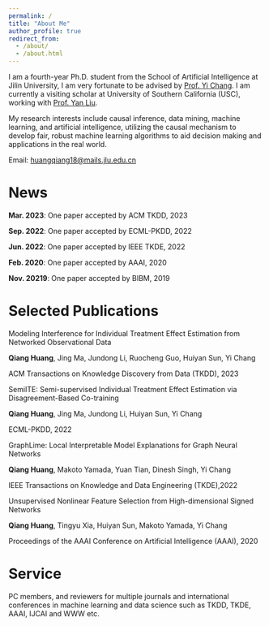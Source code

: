 ```yaml
---
permalink: /
title: "About Me"
author_profile: true
redirect_from: 
  - /about/
  - /about.html
---
```


I am a fourth-year Ph.D. student from the School of Artificial Intelligence at Jilin University, I am very fortunate to be advised by [Prof. Yi Chang](http://www.yichang-cs.com/). I am currently a visiting scholar at University of Southern California (USC), working with [Prof. Yan Liu](https://viterbi.usc.edu/directory/faculty/Liu/Yan).

My research interests include causal inference, data mining, machine learning, and artificial intelligence, utilizing the causal mechanism to develop fair, robust machine learning algorithms to aid decision making and applications in the real world.

Email: huangqiang18@mails.jlu.edu.cn

News
======
**Mar. 2023**: One paper accepted by ACM TKDD, 2023

**Sep. 2022**: One paper accepted by ECML-PKDD, 2022

**Jun. 2022**: One paper accepted by IEEE TKDE, 2022

**Feb. 2020**: One paper accepted by AAAI, 2020

**Nov. 20219**: One paper accepted by BIBM, 2019


Selected Publications
======
Modeling Interference for Individual Treatment Effect Estimation from Networked Observational Data

**Qiang Huang**, Jing Ma, Jundong Li, Ruocheng Guo, Huiyan Sun, Yi Chang

ACM Transactions on Knowledge Discovery from Data (TKDD), 2023



SemiITE: Semi-supervised Individual Treatment Effect Estimation via Disagreement-Based Co-training

**Qiang Huang**, Jing Ma, Jundong Li, Huiyan Sun, Yi Chang

ECML-PKDD, 2022



GraphLime: Local Interpretable Model Explanations for Graph Neural Networks

**Qiang Huang**, Makoto Yamada, Yuan Tian, Dinesh Singh, Yi Chang

IEEE Transactions on Knowledge and Data Engineering (TKDE),2022



Unsupervised Nonlinear Feature Selection from High-dimensional Signed Networks

**Qiang Huang**, Tingyu Xia, Huiyan Sun, Makoto Yamada, Yi Chang

Proceedings of the AAAI Conference on Artificial Intelligence (AAAI), 2020



Service
======
PC members, and reviewers for multiple journals and international conferences in machine learning and data science such as TKDD, TKDE, AAAI, IJCAI and WWW etc.
